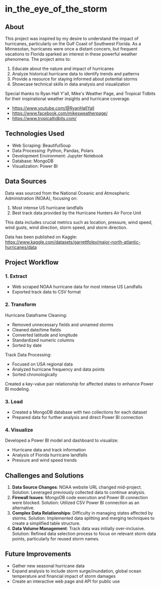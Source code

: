# in_the_eye_of_the_storm

## About
This project was inspired by my desire to understand the impact of hurricanes, particularly on the Gulf Coast of Southwest Florida. As a Minnesotan, hurricanes were once a distant concern, but frequent vacations to Florida sparked an interest in these powerful weather phenomena. The project aims to:

1. Educate about the nature and impact of hurricanes
2. Analyze historical hurricane data to identify trends and patterns
3. Provide a resource for staying informed about potential storms
4. Showcase technical skills in data analysis and visualization

Special thanks to Ryan Hall Y'all, Mike's Weather Page, and Tropical Tidbits for their inspirational weather insights and hurricane coverage.
- https://www.youtube.com/@RyanHallYall
- https://www.facebook.com/mikesweatherpage/
- https://www.tropicaltidbits.com/

## Technologies Used
- Web Scraping: BeautifulSoup
- Data Processing: Python, Pandas, Polars
- Development Environment: Jupyter Notebook
- Database: MongoDB
- Visualization: Power BI

## Data Sources
Data was sourced from the National Oceanic and Atmospheric Administration (NOAA), focusing on:

1. Most intense US hurricane landfalls
2. Best track data provided by the Hurricane Hunters Air Force Unit

This data includes crucial metrics such as location, pressure, wind speed, wind gusts, wind direction, storm speed, and storm direction.

Data has been published on Kaggle: https://www.kaggle.com/datasets/garrettfoley/major-north-atlantic-hurricanes/data

## Project Workflow
### 1. Extract
- Web scraped NOAA hurricane data for most intense US Landfalls
- Exported track data to CSV format

### 2. Transform
Hurricane Dataframe Cleaning:
- Removed unnecessary fields and unnamed storms
- Cleaned date/time fields
- Converted latitude and longitude
- Standardized numeric columns
- Sorted by date

Track Data Processing:
- Focused on USA regional data
- Analyzed hurricane frequency and data points
- Sorted chronologically

Created a key-value pair relationship for affected states to enhance Power BI modeling.

### 3. Load
- Created a MongoDB database with two collections for each dataset
- Prepared data for further analysis and direct Power BI connection

### 4. Visualize
Developed a Power BI model and dashboard to visualize:
- Hurricane data and track information
- Analysis of Florida hurricane landfalls
- Pressure and wind speed trends

## Challenges and Solutions
1. **Data Source Changes**: NOAA website URL changed mid-project. Solution: Leveraged previously collected data to continue analysis.
2. **Firewall Issues**: MongoDB code execution and Power BI connection were blocked. Solution: Utilized CSV Power BI connection as an alternative.
3. **Complex Data Relationships**: Difficulty in managing states affected by storms. Solution: Implemented data splitting and merging techniques to create a simplified table structure.
4. **Data Volume Management**: Track data was initially over-inclusive. Solution: Refined data selection process to focus on relevant storm data points, particularly for reused storm names.

## Future Improvements
- Gather new seasonal hurricane data
- Expand analysis to include storm surge/inundation, global ocean temperature and financial impact of storm damages
- Create an interactive web page and API for public use
